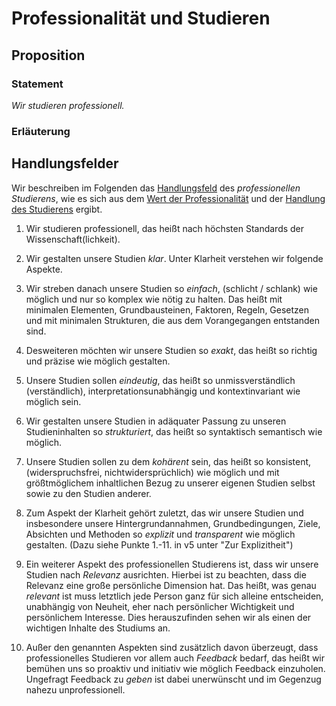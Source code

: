 <!---
   NAME - The NAME of this project is:
ethos

  FILE - The FILENAME of the current file is:
/v5a4.md

  CREATION - This project was CREATED on:
2017-01-28-16:15:00 UTC

  MODIFICATION - This project was last MODIFIED on:
2017-01-28-16:15:00 UTC

  VERSION - The current VERSION of this project is:
<git-commit-hash>-2017-01-28-16:15:00 UTC

  CREATOR(S) - This project was CREATED by:
Michael Czechowski, Martin Maga

  CONTACT - You can CONTACT the creator(s) or developer(s) of this project at:
E-Mail: mail@martinmaga.de

  COPYRIGHT - The COPYRIGHT holder of this project is:
COPYRIGHT (c) 2016 Martin Maga

  LICENSE - This project is LICENSED under the following license:
Martin Maga 2016 CC BY-SA 4.0 https://creativecommons.org

  SUBFILE – This is a SUBFILE! For more INFORMATION on this project go to:
/README.md
--->

# Professionalität und Studieren
## Proposition
### Statement
*Wir studieren professionell.*

### Erläuterung

## Handlungsfelder
Wir beschreiben im Folgenden das [Handlungsfeld](../synopsis/overview.md) des *professionellen Studierens*, wie es sich aus dem [Wert der Professionalität](../values/v5_prefessionality.md)
und der [Handlung des Studierens](../actions/a4_study.md) ergibt.

1. Wir studieren professionell, das heißt nach höchsten Standards der Wissenschaft(lichkeit).

2. Wir gestalten unsere Studien *klar*. Unter Klarheit verstehen wir folgende Aspekte.

  1. Wir streben danach unsere Studien so *einfach*, (schlicht / schlank) wie möglich und nur so komplex wie nötig zu halten. Das heißt mit minimalen Elementen, Grundbausteinen, Faktoren, Regeln, Gesetzen und mit minimalen Strukturen, die aus dem Vorangegangen entstanden sind.

  2. Desweiteren möchten wir unsere Studien so *exakt*, das heißt so richtig und präzise wie möglich gestalten.

  3. Unsere Studien sollen *eindeutig*, das heißt so unmissverständlich (verständlich), interpretationsunabhängig und kontextinvariant wie möglich sein.

  4. Wir gestalten unsere Studien in adäquater Passung zu unseren Studieninhalten so *strukturiert*, das heißt so syntaktisch semantisch wie möglich.

  5. Unsere Studien sollen zu dem *kohärent* sein, das heißt so konsistent, (widerspruchsfrei, nichtwidersprüchlich) wie möglich und mit größtmöglichem inhaltlichen Bezug zu unserer eigenen Studien selbst sowie zu den Studien anderer.

  6. Zum Aspekt der Klarheit gehört zuletzt, das wir unsere Studien und insbesondere unsere Hintergrundannahmen, Grundbedingungen, Ziele, Absichten und Methoden so *explizit* und *transparent* wie möglich gestalten. (Dazu siehe Punkte 1.-11. in v5 unter "Zur Explizitheit")

3. Ein weiterer Aspekt des professionellen Studierens ist, dass wir unsere Studien nach *Relevanz* ausrichten.
Hierbei ist zu beachten, dass die Relevanz eine große persönliche Dimension hat.
Das heißt, was genau *relevant* ist muss letztlich jede Person ganz für sich alleine entscheiden, unabhängig von Neuheit, eher nach persönlicher Wichtigkeit und persönlichem Interesse.
Dies herauszufinden sehen wir als einen der wichtigen Inhalte des Studiums an.

4. Außer den genannten Aspekten sind zusätzlich davon überzeugt, dass professionelles Studieren vor allem auch *Feedback* bedarf, das heißt wir bemühen uns so proaktiv und initiativ wie möglich Feedback einzuholen.
Ungefragt Feedback zu *geben* ist dabei unerwünscht und im Gegenzug nahezu unprofessionell.
